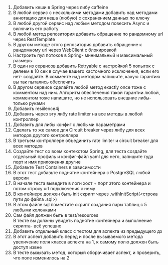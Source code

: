 1) Добавить кеши в Spring через либу caffeine  
2) В любой сервис с несколькими методами добавить над методами аннотацию для кеша (любую) с сохранением данных по ключу  
3) В любой другой сервис над любым методом повесить Async и включить его работу  
4) В любой метод репозитория добавить обращение по рандомному url через RestTemplate  
5) В другом методе этого репозитория добавить обращение к рандомному url через WebClient с блокировкой  
6) Настроить пул потоков в Spring- минимальный и максимальный размеры  
7) В один из сервисов добавить Retryable с настройкой 5 попыток с делеем в 10 сек в случае вашего кастомного исключения, если его нет- создайте. В комменте над методом напишите, какую гарантию вы так пытались обеспечить  
8) В другом сервисе сделайте любой метод exactly once тоже с комментом над ним. Алгоритм обеспечения такой гарантии любой, комментом тоже напишите, но не использовать внешние либы- только руками  
9) Добавить resiilence4j  
10) Добавить через эту либу rate limiter на все методы в любой контроллер  
11) Добавить для либы конфиг с любыми параметрами  
12) Сделать то же самое для Circuit breaker через либу для всех методов другого контроллера  
13) В третьем контроллере объединить rate limiter и circuit breaker для всех методов  
14) Создайте тест со всем контекстом Spring, для теста создайте отдельный профиль и конфиг-файл yaml для него, запишите туда порт и имя приложения другие  
15) Добавьте Test Containers в зависимости  
16) В этот тест добавьте поднятие контейнера с PostgreSQL любой версии  
17) В начале теста выведите в логи хост + порт этого контейнера и потом строку url подключения к нему  
18) В контейнере должен быть init скрипт через .withInitScript(<строка пути до файла .sql>)  
19) В этом файле sql поместите скрипт создания пары таблиц с 5 любыми колонками  
20) Сам файл должен быть в test/resources  
		В тесте вы должны увидеть поднятие контейнера и выполнение скрипта- всё успешно  
21) Добавить отдельный класс с тестом для аспекта из предыдущего дз  
22) В этот аспект добавить перед и после вызываемого метода увеличение поля класса аспекта на 1, к самому полю должен быть доступ извне  
23) В тесте вызывать метод, который оборачивает аспект, и проверить, что поле изменилось на 2